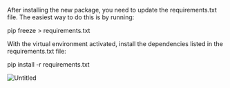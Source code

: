 After installing the new package, you need to update the requirements.txt file. The easiest way to do this is by running:

pip freeze > requirements.txt

With the virtual environment activated, install the dependencies listed in the requirements.txt file:

pip install -r requirements.txt

![Untitled](https://github.com/user-attachments/assets/9037096e-bb76-4eae-9f08-fab2198c6d68)
